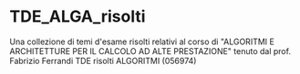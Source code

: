 # TDE_ALGA_risolti
Una collezione di temi d'esame risolti relativi al corso di "ALGORITMI E ARCHITETTURE PER IL CALCOLO AD ALTE PRESTAZIONE" tenuto dal prof. Fabrizio Ferrandi TDE risolti ALGORITMI (056974)
